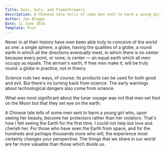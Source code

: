 ```yaml
---
Title: Guns, Guts, and Flamethrowers
Description: A Chinese tale tells of some men sent to harm a young girl who, upon seeing her beauty, become her protectors rather than her violators. That's how I felt seeing the Earth for the first time. I could not help but love and cherish her. For those who have seen the Earth from space, and for the hundreds and perhaps thousands more who will, the experience most certainly changes your perspective. The things that we share in our world are far more valuable than those which divide us.
Author: Joe Bloggs
Date: 11 June 2016
Template: Post
---
```


Never in all their history have men been able truly to conceive of the world as one: a single sphere, a globe, having the qualities of a globe, a round earth in which all the directions eventually meet, in which there is no center because every point, or none, is center — an equal earth which all men occupy as equals. The airman's earth, if free men make it, will be truly round: a globe in practice, not in theory.

Science cuts two ways, of course; its products can be used for both good and evil. But there's no turning back from science. The early warnings about technological dangers also come from science.

What was most significant about the lunar voyage was not that man set foot on the Moon but that they set eye on the earth.

A Chinese tale tells of some men sent to harm a young girl who, upon seeing her beauty, become her protectors rather than her violators. That's how I felt seeing the Earth for the first time. I could not help but love and cherish her. For those who have seen the Earth from space, and for the hundreds and perhaps thousands more who will, the experience most certainly changes your perspective. The things that we share in our world are far more valuable than those which divide us.
